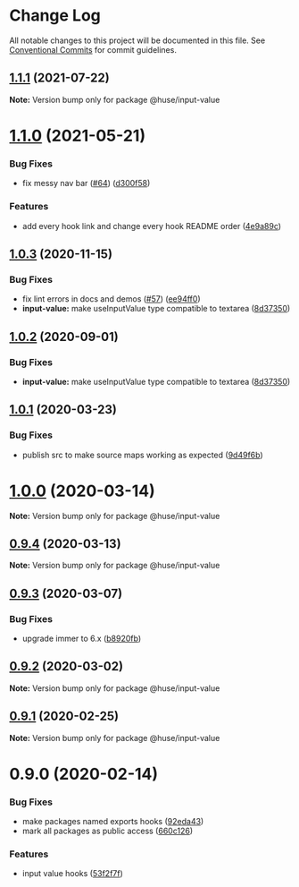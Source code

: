 # Change Log

All notable changes to this project will be documented in this file.
See [Conventional Commits](https://conventionalcommits.org) for commit guidelines.

## [1.1.1](https://github.com/ecomfe/react-hooks/compare/@huse/input-value@1.1.0...@huse/input-value@1.1.1) (2021-07-22)

**Note:** Version bump only for package @huse/input-value





# [1.1.0](https://github.com/ecomfe/react-hooks/compare/@huse/input-value@1.0.3...@huse/input-value@1.1.0) (2021-05-21)


### Bug Fixes

* fix messy nav bar ([#64](https://github.com/ecomfe/react-hooks/issues/64)) ([d300f58](https://github.com/ecomfe/react-hooks/commit/d300f5800310f880d79e36b459c502c5b4f5cfe2))


### Features

* add every hook link and change every hook README order ([4e9a89c](https://github.com/ecomfe/react-hooks/commit/4e9a89c6bbe846214d65393f0afef24c291718e6))





## [1.0.3](https://github.com/ecomfe/react-hooks/compare/@huse/input-value@1.0.1...@huse/input-value@1.0.3) (2020-11-15)


### Bug Fixes

* fix lint errors in docs and demos ([#57](https://github.com/ecomfe/react-hooks/issues/57)) ([ee94ff0](https://github.com/ecomfe/react-hooks/commit/ee94ff02bf09696374ca4250c496a4dec0cbe02a))
* **input-value:** make useInputValue type compatible to textarea ([8d37350](https://github.com/ecomfe/react-hooks/commit/8d37350e351ec0115a143b1f80f1c359e7a97b34))





## [1.0.2](https://github.com/ecomfe/react-hooks/compare/@huse/input-value@1.0.1...@huse/input-value@1.0.2) (2020-09-01)


### Bug Fixes

* **input-value:** make useInputValue type compatible to textarea ([8d37350](https://github.com/ecomfe/react-hooks/commit/8d37350e351ec0115a143b1f80f1c359e7a97b34))





## [1.0.1](https://github.com/ecomfe/react-hooks/compare/@huse/input-value@0.9.3...@huse/input-value@1.0.1) (2020-03-23)


### Bug Fixes

* publish src to make source maps working as expected ([9d49f6b](https://github.com/ecomfe/react-hooks/commit/9d49f6b294a445c302f05da958c6e427e7eae669))





# [1.0.0](https://github.com/ecomfe/react-hooks/compare/@huse/input-value@0.9.3...@huse/input-value@1.0.0) (2020-03-14)

**Note:** Version bump only for package @huse/input-value





## [0.9.4](https://github.com/ecomfe/react-hooks/compare/@huse/input-value@0.9.3...@huse/input-value@0.9.4) (2020-03-13)

**Note:** Version bump only for package @huse/input-value





## [0.9.3](https://github.com/ecomfe/react-hooks/compare/@huse/input-value@0.9.2...@huse/input-value@0.9.3) (2020-03-07)


### Bug Fixes

* upgrade immer to 6.x ([b8920fb](https://github.com/ecomfe/react-hooks/commit/b8920fb67a14bd111b543efdcd58b67b8277ba46))





## [0.9.2](https://github.com/ecomfe/react-hooks/compare/@huse/input-value@0.9.1...@huse/input-value@0.9.2) (2020-03-02)

**Note:** Version bump only for package @huse/input-value





## [0.9.1](https://github.com/ecomfe/react-hooks/compare/@huse/input-value@0.9.0...@huse/input-value@0.9.1) (2020-02-25)

**Note:** Version bump only for package @huse/input-value





# 0.9.0 (2020-02-14)


### Bug Fixes

* make packages named exports hooks ([92eda43](https://github.com/ecomfe/react-hooks/commit/92eda43f2a3653f27cdf7545a70894995d0dbb5a))
* mark all packages as public access ([660c126](https://github.com/ecomfe/react-hooks/commit/660c1265ee27cb0de0e7b456904a22f4370002d0))


### Features

* input value hooks ([53f2f7f](https://github.com/ecomfe/react-hooks/commit/53f2f7f791d780a3100246aaeeb3a4c08d927f2a))
